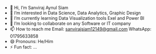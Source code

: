 - 👋 Hi, I’m Sanviraj Aynul Siam
- 👀 I’m interested in Data Science, Data Analytics, Graphic Design
- 🌱 I’m currently learning Data Visualization tools Exel and Power BI
- 💞️ I’m looking to collaborate on any Software or IT company
- 📫 How to reach me Email: sanvirajsiam12149@gmail.com      WhatsApp: 01795633858
- 😄 Pronouns: He/Him
- ⚡ Fun fact: ...

<!---
Sanvirajsiam-ai/Sanvirajsiam-ai is a ✨ special ✨ repository because its `README.md` (this file) appears on your GitHub profile.
You can click the Preview link to take a look at your changes.
--->

